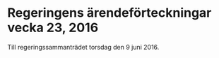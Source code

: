 # Regeringens ärendeförteckningar vecka 23, 2016

Till regeringssammanträdet torsdag den 9 juni 2016.
